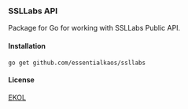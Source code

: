 ### SSLLabs API

Package for Go for working with SSLLabs Public API.

#### Installation

````
go get github.com/essentialkaos/ssllabs
````

#### License

[EKOL](https://essentialkaos.com/ekol)
